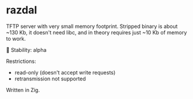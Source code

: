 # razdal

TFTP server with very small memory footprint. Stripped binary is about ~130 Kb, it doesn't need libc, and in theory requires just ~10 Kb of memory to work.

:wrench: Stability: alpha

Restrictions:
* read-only (doesn't accept write requests)
* retransmission not supported

Written in Zig.
